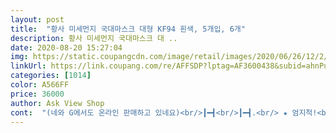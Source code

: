 ```yaml
---
layout: post 
title:  "황사 미세먼지 국대마스크 대형 KF94 흰색, 5개입, 6개" 
description: 황사 미세먼지 국대마스크 대 ..
date: 2020-08-20 15:27:04 
img: https://static.coupangcdn.com/image/retail/images/2020/06/26/12/2/b3407284-dfa0-416c-9ca1-efe7d4c82c41.jpg 
linkUrl: https://link.coupang.com/re/AFFSDP?lptag=AF3600438&subid=ahnPublicAsk&pageKey=1748049143&itemId=2976853173&vendorItemId=70965237262&traceid=V0-113-b8c03cfd030a405b 
categories: [1014] 
color: A566FF 
price: 36000 
author: Ask View Shop 
cont:  "(네와 G에서도 온라인 판매하고 있네요)<br/>┃━┫<br/>┃━┫.<br/> ★ 엄지척!<br/>┏┻┫<br/>┗━┛<br/>.<br/> ★┏┓<br/>✔️구매 이유<br/>✔️단점<br/>✔️장점<br/>✿ 쿠팡에서 난생 처음으로 사보는 공적 마스크 입니다.<br/>✿<br/>➠ 가격은  30장  36,000원<br/>➠ 사용기한  2023년 7월 18일 까지요✿<br/>➡️ 두번 까지 주문 가능 하네요.<br/><br/>➡️ 배송은<br/>➡️ 온라인서 여기저기 뒤져 보니 가격은 다 달라도 종류별로<br/>➡️ 참고로 제가 써 본 중에 사이즈 제일 크고 착용감 좋은<br/>➡️요즘은 탐사KF94도 주문 할 수가 있던데<br/>➰총평<br/>가격이 비싸도 살 수 있으니 감사 한 거겠죠.<br/><br/>가격이면 가격<br/>가는 약국마다 다 다른 회사 제품이라 웰킵스부터<br/>거참<br/>계속 곁에 있어주시길<br/>구매안할 이유가 없겠죠??<br/>국대 마스크는 사랑이네요 )<br/>국대마스크 / 네퓨어(뉴네퓨어)끈조절 / 닥터퓨리 입니다.<br/><br/>그뒤를 이어 대박이 하이가드 제품도 편한 거 같습니다.<br/><br/>그때는 아무리 밤잠 안 자가며 열심히 해봐도 한번을<br/>그리고 다른마스크와 미세한 차이는<br/>근데 잘한것 같아요.<br/> 크기도 크고 약간 귀부분 여유가<br/>깨끗한 국대 박스 사진 찍어서 올립니다.<br/><br/>날이 더워서 KF94는 많이 안사시는 건지<br/>날이 더워지니 또 국산 비말차단 3단마스크는 살 수가<br/>너무 감사드립니다.<br/><br/>너무 좋아서 담날 바로 재구매 했습니다.<br/><br/>다 구매 할 수가 있어서 그나마 행복합니다.<br/>^^<br/>다 이해하렵니다<br/>단점이라면 배송중 커버박스랑 마스크가 다 분리되어<br/>대형을 구입하게 되었어요.<br/><br/>더 효율성이 있는것 같아요.<br/><br/>돈이 안아깝네요<br/>두꺼운 거라도 살 수 있을때 쟁여놔야 하는건지<br/>두번째 배송 때는 다행히 쿠팡 박스 안에 예쁘게 들어 있어서<br/>등 떠밀어도 도저히 기분 나빠서 못살 것 같습니다.<br/><br/>따름입니다.<br/><br/>마스크 베스트 3개 제품은<br/>마스크는 대박 강추합니다.<br/><br/>매일 일회용 얇은거 착용하다가 kf94로 바꿔야 할것 같아서<br/>못했을 때 공적 마스크 약국에서 때마다 꼬박꼬박 사서 썼는데<br/>무작위로<br/>바로받고 바로 재구매했어요<br/>박스 구겨져 온거<br/>부드러운 촉감<br/>불안한 마음에 구입하게 되었어요.<br/><br/>빨리 코로나 물리치자구요<br/>사이즈도 충분히 넉넉해서 남성분들도 OK!<br/>앞으로 계속 많이 판매 해 주세요.<br/><br/>얼굴을 편하게 감싸주면서 디자인 로고 너무<br/>얼른 주문 버튼 눌렀더니 다음날 배송이 됐어요.<br/>^^<br/>얼마전까지만 해도 16,000원대 였던 것 같은데<br/>없고 그나마 80, 90은 살 수가 있으니 <br/>온다는거 <br/>온라인에서 80,94 마스크 경쟁이 치열해서 주문하지<br/>왔지만 5매씩 지퍼백 포장이라 이 시국에 감사 할<br/>우리나라 마스크 중에 으뜸이네요 )<br/>우수 한 것 같습니다.<br/><br/>이 좋은 마스크를 쿠팡에서 이제라도 만나서<br/>이때까지 귀아픔은 떨쳐버리세요<br/>이뻐서 부티나 보이는 마스크라 왜 다들 국대 국대<br/>일단 누가봐도 국산 !!! 국대마스크<br/>입고 알림 했다가 새벽에 알림 뜨길래 주문 한 거 같습니다.<br/><br/>있어서 귀가 안아파요.<br/><br/>작은 단점이예요.<br/> 아예 박스말고 종이봉투도 괜찮을것 같아요.<br/> 환경을 생각해서 ^^<br/>재구매 하게 만드는 국대 마스크<br/>재유행 확산이 심각해지기전에 확실히 차단해서<br/>정말 다양하게 써 봤는데 단연코 국대 마스크가 사이즈도<br/>제가 여잔데 중형할까 대형할까 고민하다가<br/>제발 계속 이렇게 팔아주세요<br/>제일 클 뿐더러 디자인이나 부직포 재질 착용감 월등히<br/>주문을 못했었는데<br/>지금은 만원이나 올라서 27,000원이라<br/>찌그러져 있길래 사진 찍기 싫어서 그냥 바로 버렸는데<br/>착용감 좋고 이름부터 국대라 믿음도 가네요.<br/><br/>착용하면 부드러워요.<br/><br/>첫 주문 때는 쿠팡 비닐에 포장되서 안에 박스가 다<br/>커버박스가 흐물흐물 약해요 상관은 없지만<br/>코로나가 재우행인것 같아 걱정이 되서<br/>쿠팡 비닐안에 국대 종이 박스가 다 구겨져서<br/>쿠팡은 물론이고 온라인에선 한번도 못 사본 똥손인데<br/>퀄리티면 퀄리티<br/>편안한 착용감<br/>편해요 하나씩 들어있는거보다 비닐도 아끼고<br/>피곤하네<br/>필터와 마감처리를 잘하신것 같고 편해요.<br/><br/>하는지 알 것 같습니다.<br/><br/>한 봉투에 5매가 들어있고 지퍼백으로 되어있어서<br/>한마디로 정성껏 만든 제품 같아서 추천 드립니다.<br/><br/>한번 주문 후 입고 알림 떴을 때 혹시나 하고<br/>" 
---
```

